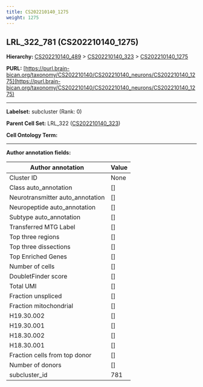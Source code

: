 ```yaml
---
title: CS202210140_1275
weight: 1275
---
```

## LRL_322_781 (CS202210140_1275)
<b>Hierarchy: </b>
[CS202210140_489](../CS202210140_489) >
[CS202210140_323](../CS202210140_323) >
[CS202210140_1275](../CS202210140_1275)

**PURL:** [https://purl.brain-bican.org/taxonomy/CS202210140/CS202210140_neurons/CS202210140_1275](https://purl.brain-bican.org/taxonomy/CS202210140/CS202210140_neurons/CS202210140_1275)

---


**Labelset:** subcluster (Rank: 0)

**Parent Cell Set:** LRL_322 ([CS202210140_323](../CS202210140_323))



**Cell Ontology Term:** 

[MARKER GENES.]: #


---

[TRANSFERRED ANNOTATIONS.]: #


[AUTHOR ANNOTATION FIELDS.]: #


**Author annotation fields:**

| Author annotation | Value |
|-------------------|-------|
|Cluster ID|None|
|Class auto_annotation|[]|
|Neurotransmitter auto_annotation|[]|
|Neuropeptide auto_annotation|[]|
|Subtype auto_annotation|[]|
|Transferred MTG Label|[]|
|Top three regions|[]|
|Top three dissections|[]|
|Top Enriched Genes|[]|
|Number of cells|[]|
|DoubletFinder score|[]|
|Total UMI|[]|
|Fraction unspliced|[]|
|Fraction mitochondrial|[]|
|H19.30.002|[]|
|H19.30.001|[]|
|H18.30.002|[]|
|H18.30.001|[]|
|Fraction cells from top donor|[]|
|Number of donors|[]|
|subcluster_id|781|
